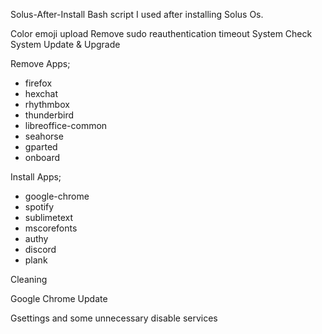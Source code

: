Solus-After-Install
Bash script I used after installing Solus Os.

Color emoji upload
Remove sudo reauthentication timeout
System Check
System Update & Upgrade

Remove Apps;
- firefox
-  hexchat 
-  rhythmbox 
-  thunderbird 
-  libreoffice-common 
-  seahorse 
-  gparted 
-  onboard

Install Apps;
- google-chrome
- spotify
- sublimetext
- mscorefonts
- authy
- discord
- plank

Cleaning

Google Chrome Update

Gsettings and some unnecessary disable services
